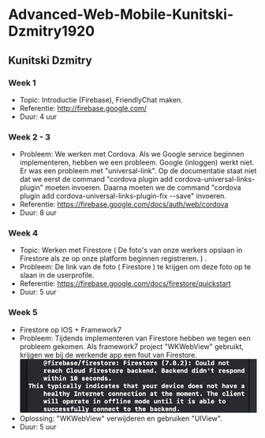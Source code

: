 # Advanced-Web-Mobile-Kunitski-Dzmitry1920

## Kunitski Dzmitry
### Week 1
* Topic: Introductie (Firebase), FriendlyChat maken.
* Referentie: http://firebase.google.com/
* Duur: 4 uur

### Week 2 - 3
* Probleem: We werken met Cordova. Als we Google service beginnen implementeren, hebben we een probleem. Google (inloggen) werkt niet. Er was een probleem met "universal-link". Op de documentatie staat niet dat we eerst de command "cordova plugin add cordova-universal-links-plugin" moeten invoeren. Daarna moeten we de command "cordova plugin add cordova-universal-links-plugin-fix --save" invoeren.
* Referentie: https://firebase.google.com/docs/auth/web/cordova
* Duur: 8 uur 

### Week 4
*  Topic: Werken met Firestore ( De foto's van onze werkers opslaan in Firestore als ze op onze platform beginnen registreren. ) .
* Probleem: De link van de foto ( Firestore ) te krijgen om deze foto op te slaan in de userprofile. 
* Referentie: https://firebase.google.com/docs/firestore/quickstart
* Duur: 5 uur

### Week 5
* Firestore op IOS + Framework7
* Probleem: Tijdends implementeren van Firestore hebben we tegen een probleem gekomen. Als framework7 project "WKWebView" gebruikt, krijgen we bij de werkende app een fout van Firestore. ![](probleem1.png)
* Oplossing: "WKWebView" verwijderen en gebruiken "UIView".
* Duur: 5 uur
